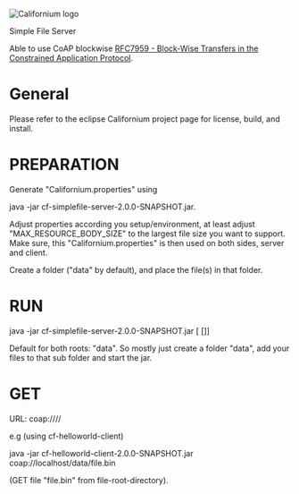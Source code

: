 ![Californium logo](californium-180.png)

Simple File Server

Able to use CoAP blockwise [RFC7959 - Block-Wise Transfers in the Constrained Application Protocol](http://tools.ietf.org/html/rfc7959).

# General

Please refer to the eclipse Californium project page for license, build, and install.

# PREPARATION
Generate "Californium.properties" using 

java -jar cf-simplefile-server-2.0.0-SNAPSHOT.jar.

Adjust properties according you setup/environment, at least adjust "MAX_RESOURCE_BODY_SIZE"
to the largest file size you want to support. Make sure, this "Californium.properties" is then
used on both sides, server and client.

Create a folder ("data" by default), and place the file(s) in that folder.

# RUN
java -jar cf-simplefile-server-2.0.0-SNAPSHOT.jar [<file-root-directory> [<coap-root>]]

Default for both roots: "data".
So mostly just create a folder "data", add your files to that sub folder and start the jar.

# GET
URL: coap://<host>/<coap-root>/<file-path>

e.g (using cf-helloworld-client)

java -jar cf-helloworld-client-2.0.0-SNAPSHOT.jar coap://localhost/data/file.bin

(GET file "file.bin" from file-root-directory).
